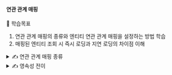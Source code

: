 #### 연관 관계 매핑

🎯 학습목표

1. 연관 관계 매핑의 종류와 엔티티 연관 관계 매핑을 설정하는 방법 학습
2. 매핑된 엔티티 조회 시 즉시 로딩과 지연 로딩의 차이점 이해

<details>
<summary>✍️ 연관 관계 매핑 종류</summary>
<br>

엔티티들은 대부분 다른 엔티티와 연관 관계를 맺고 있다.

엔티티에 연관 관계를 매핑해두고 필요할 때 연관된 엔티티를 사용하여 좀 더 객체지향적으로 프로그래밍할 수 있다.

- 연관 관계 매핑의 종류
    - 일대일: @OneToOne
    - 일대다: @OneToMany
    - 다대일: @ManyToOne
    - 다대다: @ManyToMany

- 연관 관계 매핑의 방향성
    - 단방향
    - 양방향

✔️ 일대일 단방향 매핑하기

|cart|
|---|
|cart_id (PK)|
|member_id (FK)|

|member|
|---|
|member_id (PK)|
|name|
|email|
|password|
|address|
|role|

장바구니와 회원은 일대일로 매핑돼 있으며, 장바구니 엔티티가 회원 엔티티를 참조하는 일대일 단방향 매핑이다.

엔티티를 조회할 때 연관된 엔티티도 한 번에 조회하는 것을 즉시 로딩이라고 하는데 일대일, 다대일로 매핑할 경우 즉시 로딩을 기본 Fetch 전략으로 설정한다.

✔️ 다대일 단방향 매핑하기

하나의 장바구니에는 여러 개의 상품들이 들어갈 수 있다.

또한, 같은 상품을 여러 개 주문할 수도 있으므로 몇 개를 담아 줄 것인지도 설정해야 한다.

|cart|
|---|
|cart_id (PK)|
|member_id (FK)|

|cart_item|
|---|
|cart_item_id (PK)|
|cart_id (FK)|
|item_id (FK)|
|count|

|item|
|---|
|item_id (PK)|
|item_nm|
|price|
|stock_number|
|item_detail|
|item_sell_status|

✔️ 다대일/일대다 양방향 매핑하기

양방향 매핑이란 단방향 매핑이 2개 있다고 생각하면 된다.

|member|
|---|
|member_id (PK)|
|name|
|email|
|password|
|address|
|role|

|orders|
|---|
|order_id (PK)|
|member_id (FK)|
|order_date|
|order_status|

|order_item|
|---|
|order_item_id (PK)|
|order_id (FK)|
|item_id (FK)|
|order_price|
|count|

양방향 매핑에서는 '연관 관계 주인'을 설정해야 한다는 점이 중요하다.

ORDERS와 ORDER_ITEM 테이블을 ORDER_ID를 외래키로 조인하면 주문에 속한 상품들을 알 수 있고 주문 상품은 어떤 주문에 속하는지 알 수 있다. 즉, 테이블은 외래키 하나로 양방향 조회가 가능하다.

엔티티는 테이블과 다른데 양방향 연관 관계에서 객체의 참조는 둘인데 외래키는 하나이므로 둘 중 누가 외래키를 관리할지를 정해야 한다.

- 연관 관계의 주인은 외래키가 있는 곳으로 설정
- 연관 관계의 주인이 외래키를 관리(등록, 수정, 삭제)
- 주인이 아닌 쪽은 연관 관계 매핑시 mappedBy 속성의 값으로 연관 관계의 주인을 설정
- 주인이 아닌 쪽은 일기만 가능

✔️ 다대다 매핑하기

관계형 데이터베이스는 정규화된 테이블 2개로 다대다를 표현할 수 없고 연결 테이블을 생성해서 일대다, 다대일 관계로 풀어낸다.

다대다 매핑을 사용하지 않는 이유는 연결 테이블에는 컬럼을 추가할 수 없기 때문이다.

연결 테이블에는 조인 컬럼뿐 아니라 추가 컬럼들이 필요한 경우가 많고 엔티티를 조회할 때 중간 테이블이 있기 때문에 어떤 쿼리문이 실행될지 예측하기 어렵다.

</details>

<details>
<summary>✍️ 영속성 전이</summary>
<br>

✔️ 영속성 전이란?

엔티티의 상태를 변경할 때 해당 엔티티와 연관된 엔티티의 상태 변화를 전파시키는 옵션이다. 이때 부모는 One에 해당하고 자식은 Many에 해당한다.

영속성 전이 옵션은 단일 엔티티에 완전히 종속적이고 부모 엔티티와 자식 엔티티의 라이프 사이클이 유사할 때 활용하는 것을 추천한다.

|CASCADE|설명|
|---|---|
|PERSIST|부모 엔티티가 영속화될 때 자식 엔티티도 영속화|
|MERGE|부모 엔티티가 병합될 때 자식 엔티티도 병합|
|REMOVE|부모 엔티티가 삭제될 때 연관된 자식 엔티티도 삭제|
|REFRESH|부모 엔티티가 refresh되면 연관된 자식 엔티티도 refresh|
|DETACH|부모 엔티티가 detach되면 연관된 자식 엔티티도 detach|
|ALL|부모 엔티티의 영속성 상태 변화를 자식 엔티티에 모두 전이|

✔️ 고아 객체 제거하기

부모 엔티티와 연관 관계가 끊어진 자식 엔티티를 고아 객체라고 한다.

고아 객체 제거 기능을 사용하기 위해서는 참조하는 곳이 하나일 때만 사용해야 한다.

@OneToOne, @OneToMany 어노테이션에서 옵션으로 사용하는데 orphanRemoval = true를 추가하면 된다.

✔️ 지연 로딩

일대일, 다대일로 매핑할 경우 기본 전략인 즉시 로딩을 통해 엔티티를 함께 가지고 온다.

작성하고 있는 비즈니스 로직에서 사용하지 않을 데이터도 한꺼번에 들고 오는데 쿼리가 어떻게 실행될지 예측할 수 없고 성능 문제도 있을 수 있다.

지연 로딩으로 설정하면 실제 엔티티 대신에 프록시 객체를 사용하는데 프록시 객체는 사용되기 전까지 데이터 로딩을 하지 않고 실제 사용 시점에 조회 쿼리문이 실행된다.



</details>
